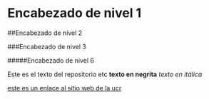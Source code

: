 # Encabezado de nivel 1

##Encabezado de nivel 2

###Encabezado de nivel 3

#####Encabezado de nivel 6 

Este es el texto del repositorio etc
**texto en negrita**
*texto en itálica*

[este es un enlace al sitio web de la ucr](https://mediacionvirtual.ucr.ac.cr/)
